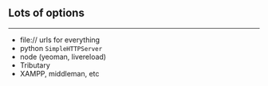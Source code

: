 ## Lots of options

***

 * file:// urls for everything
 * python `SimpleHTTPServer`
 * node (yeoman, livereload)
 * Tributary
 * XAMPP, middleman, etc
